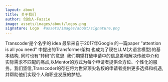 ```yaml
---
layout: about
title: 关于我们
author: 创始人-Fazzie
image: assets/images/about/logos.png
signature: Logo  #assets/images/about/signature.png
---
```


Transcoder是个名字的 idea 最早来自于2017年Google 的一篇paper "attention is all you need" 中提出的Transformer架构 也成为了现在LLM(大语言模型)的基本结构, 同时也有“转码”的意思. 我们期望打破申请中的信息差和解决传统中介和实际需求不匹配的痛点,以Mentor的方式为每个申请者提供全方位、个性化的服务。我们坚信,Transcoder的存在将为世界顶尖名校的申请者提供更多选择和机遇, 并帮助他们实现个人和职业发展的梦想。